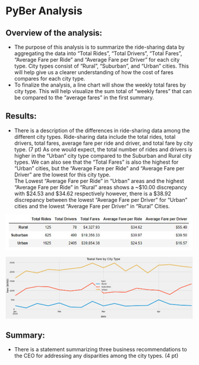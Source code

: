 # PyBer Analysis
## Overview of the analysis:
- The purpose of this analysis is to summarize the ride-sharing data by aggregating the data into “Total Rides”, “Total Drivers”, “Total Fares”, “Average Fare per Ride” and “Average Fare per Driver” for each city type.  City types consist of “Rural”, “Suburban”, and “Urban” cities.  This will help give us a clearer understanding of how the cost of fares compares for each city type.
- To finalize the analysis, a line chart will show the weekly total fares by city type.  This will help visualize the sum total of “weekly fares”  that can be compared to the “average fares” in the first summary.

## Results:
- There is a description of the differences in ride-sharing data among the different city types. Ride-sharing data include the total rides, total drivers, total fares, average fare per ride and driver, and total fare by city type. (7 pt)
As one would expect, the total number of rides and drivers is higher in the “Urban” city type compared to the Suburban and Rural city types.   We can also see that the “Total Fares” is also the highest for “Urban” cities, but the “Average Fare per Ride” and “Average Fare per Driver” are the lowest for this city type.  
The Lowest “Average Fare per Ride” in “Urban” areas and the highest “Average Fare per Ride” in “Rural” areas shows a ~$10.00 discrepancy with $24.53 and $34.62 respectively however, there is a $38.92 discrepancy between the lowest “Average Fare per Driver” for “Urban” cities and the lowest “Average Fare per Driver” in “Rural” Cities.

![This is an image](/analysis/summary.JPG)

![This is an image](/analysis/PyBer_fare_summary.png)

## Summary:
- There is a statement summarizing three business recommendations to the CEO for addressing any disparities among the city types. (4 pt)
